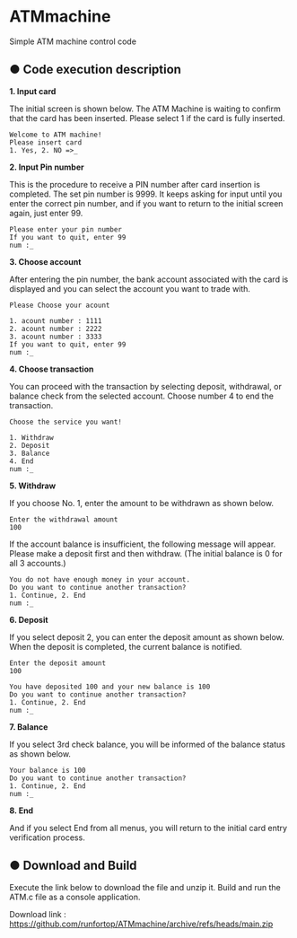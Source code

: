 # ATMmachine
Simple ATM machine control code


## ● Code execution description

**1. Input card**

The initial screen is shown below.
The ATM Machine is waiting to confirm that the card has been inserted. Please select 1 if the card is fully inserted.

```
Welcome to ATM machine!
Please insert card
1. Yes, 2. NO =>_
```

**2. Input Pin number**

This is the procedure to receive a PIN number after card insertion is completed.
The set pin number is 9999.
It keeps asking for input until you enter the correct pin number, and if you want to return to the initial screen again, just enter 99.

```
Please enter your pin number
If you want to quit, enter 99
num :_
```

**3. Choose account**

After entering the pin number, the bank account associated with the card is displayed and you can select the account you want to trade with.

```
Please Choose your acount

1. acount number : 1111
2. acount number : 2222
3. acount number : 3333
If you want to quit, enter 99
num :_
```

**4. Choose transaction**

You can proceed with the transaction by selecting deposit, withdrawal, or balance check from the selected account.
Choose number 4 to end the transaction.

```
Choose the service you want!

1. Withdraw
2. Deposit
3. Balance
4. End
num :_
```

**5. Withdraw**

If you choose No. 1, enter the amount to be withdrawn as shown below.

```
Enter the withdrawal amount
100
```

If the account balance is insufficient, the following message will appear. Please make a deposit first and then withdraw. (The initial balance is 0 for all 3 accounts.)

```
You do not have enough money in your account.
Do you want to continue another transaction?
1. Continue, 2. End
num :_
```

**6. Deposit**

If you select deposit 2, you can enter the deposit amount as shown below.
When the deposit is completed, the current balance is notified.

```
Enter the deposit amount 
100

You have deposited 100 and your new balance is 100
Do you want to continue another transaction?
1. Continue, 2. End
num :_
```

**7. Balance**

If you select 3rd check balance, you will be informed of the balance status as shown below.

```
Your balance is 100
Do you want to continue another transaction?
1. Continue, 2. End
num :_
```

**8. End**

And if you select End from all menus, you will return to the initial card entry verification process.



## ● Download and Build

Execute the link below to download the file and unzip it. Build and run the ATM.c file as a console application.

Download link : https://github.com/runfortop/ATMmachine/archive/refs/heads/main.zip
